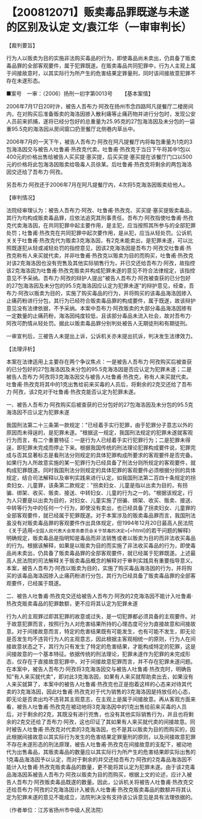 # 【200812071】贩卖毒品罪既遂与未遂的区别及认定 文/袁江华（一审审判长）

【裁判要旨】

行为人以贩卖为目的实施非法购买毒品的行为，即使毒品尚未卖出，仍具备了贩卖毒品罪的全部客观要件，属于犯罪既遂。在贩卖毒品共同犯罪中，行为人主观上属于间接故意时，以其实际行为所产生的危害结果定罪量刑，同时该间接故意犯罪不存在未遂形态。

■案号　一审：（2006）扬刑一初字第0013号 　　【基本案情】

2006年7月17日20时许，被告人吾布力·阿孜在扬州市念四路阿凡提餐厅二楼房间内，在对购买后准备贩卖的海洛因掺入散利痛等止痛药物并进行分包时，发现公安人员前来抓捕，遂将已经分包好的总重量为25.95克的27包海洛因及未分包的一袋重95.5克的海洛因从房间窗口扔至餐厅北侧巷内草丛中。

2006年7月的一天下午，被告人吾布力·阿孜在阿凡提餐厅内将每包重量为1克的3包海洛因交与被告人吐鲁甫·热孜克代卖。吐鲁甫·热孜克于当日下午将其中1包以400元的价格出售给被告人买买提·塞买提，后买买提·塞买提在该餐厅门口以500元的价格将此包海洛因贩卖给吸毒人员徐某。后吐鲁甫·热孜克将剩余的两包海洛因交还给了吾布力·阿孜。

另吾布力·阿孜还于2006年7月在阿凡提餐厅内，4次将5克海洛因贩卖给他人。

【审判情况】

法院经审理认为：被告人吾布力·阿孜、吐鲁甫·热孜克、买买提·塞买提贩卖毒品，其行为均构成贩卖毒品罪，应依法追究其刑事责任。吾布力·阿孜指使吐鲁甫·热孜克代卖海洛因，在共同犯罪中起主要作用，是主犯，应当按照其所参与的全部犯罪处罚；吐鲁甫·热孜克在共同犯罪中起次要作用，是从犯，应当从轻处罚。公诉机关关于吐鲁甫·热孜克代为贩卖3克海洛因，有2克未能卖出，是犯罪未遂，可以比照既遂犯从轻或减轻处罚的指控意见，因该2克海洛因是吾布力·阿孜交吐鲁甫·热孜克称有人来买就代卖，并非吐鲁甫·热孜克以贩卖为目的而购买，吐鲁甫·热孜克对该2克海洛因也没有兜售及其他实际销售行为，并已交还给吾布力·阿孜，故指控该2克海洛因为吐鲁甫·热孜克贩卖并构成犯罪未遂的意见不符合法律规定，该指控意见不予采纳。吾布力·阿孜的辩护人提出"被告人吾布力·阿孜被查获的已分包好的27包海洛因及未分包的95.5克海洛因应认定为犯罪未遂"的辩护意见，经查，吾布力·阿孜以贩卖为目的，实施了购买毒品的行为，并将购买的该毒品海洛因掺入止痛药粉进行分包，其行为已经符合贩卖毒品罪的构成要件，属于既遂，故该辩护意见没有法律依据，不予采纳。本案中吾布力·阿孜贩卖的大部分毒品海洛因掺有一定数量的止痛药粉，海洛因纯度较低，且该部分毒品未流入社会，故对吾布力·阿孜可酌情从轻处罚。据此以贩卖毒品罪分别判处被告人无期徒刑和有期徒刑。

一审宣判后，三被告人未提出上诉，公诉机关亦未提出抗诉，判决发生法律效力。

【法理评析】

本案在法律适用上主要存在两个争议焦点：一是被告人吾布力·阿孜购买后被查获的已分包好的27包海洛因及未分包的95.5克海洛因是否应认定为犯罪未遂；二是被告人吾布力·阿孜将3克海洛因交与被告人吐鲁甫·热孜克，称有人来买就代卖。吐鲁甫·热孜克将其中的1克出售给前来买毒的人员后，将剩余的2克交还给了吾布力·阿孜，该2克对于吐鲁甫·热孜克能否认定为犯罪未遂。

一、被告人吾布力·阿孜购买后被查获的已分包好的27包海洛因及未分包的95.5克海洛因不应认定为犯罪未遂

我国刑法第二十三条第一款规定："已经着手实行犯罪，由于犯罪分子意志以外的原因而未得逞的，是犯罪未遂。"根据这一规定，我国刑法规定的犯罪未遂就客观行为而言，有二个重要特征：一是行为人已经着手实行犯罪行为；二是犯罪未得逞，即犯罪未完成而停止下来。根据我国传统的刑法理论犯罪构成要件说，犯罪完成与否其显著标志是看刑法分则规定的具体犯罪构成所要求的客观要件是否完备。如果行为人所故意实施的某一犯罪行为已经具备了刑法分则所规定的客观要件，就构成犯罪既遂。同时我国刑法分则规定的具体犯罪的客观要件必须根据分则的具体规定，结合司法解释以及审判实践来进行认定。如我国刑法第二百四十条规定的拐卖妇女、儿童罪，该条第二款规定："拐卖妇女、儿童是指以出卖为目的，有拐骗、绑架、收买、贩卖、接送、中转妇女、儿童的行为之一的。"根据该规定，行为人只要是以出卖为目的，对妇女、儿童实施了拐骗、绑架、收买、贩卖、接送、中转等行为中的任何一个行为，即使没有卖出，也已经具备了拐卖妇女、儿童罪的全部客观要件，就已经属于犯罪既遂。对于本案涉及的贩卖毒品罪而言，我国刑法虽没有对贩卖毒品罪的客观要件作出具体规定，但1994年12月20日最高人民法院《关于适用`<全国人民代表大会常务委员会关于禁毒的决定>`{=html}的若干问题的解释》明确规定，贩卖毒品是指明知是毒品而非法销售或者以贩卖为目的而非法收买毒品的行为。根据该解释，如果是以贩卖为目的而实施了非法收买毒品的行为，即使毒品尚未卖出，仍具备了贩卖毒品罪的全部客观要件，就已经属于犯罪既遂。上述最高人民法院的司法解释关于贩卖毒品概念的解释对于审判实践具有重要指导意义。本案，被告人吾布力·阿孜以贩卖为目的，实施了购买毒品海洛因的行为，并将购买的该毒品海洛因掺入止痛药粉进行分包，其行为已经具备了贩卖毒品罪的全部客观要件，已经属于既遂。

二、被告人吐鲁甫·热孜克交还给被告人吾布力·阿孜的2克海洛因不能计入吐鲁甫·热孜克贩卖毒品的犯罪数额，更不应将其认定为犯罪未遂

行为人的主观罪过即其犯罪的故意或过失，是一切犯罪都必须具备的主观要件。对于故意犯罪而言，按照行为人对危害结果所持的心理态度可分为直接故意和间接故意。对于间接故意而言，特定的危害结果既有可能发生，也有可能不发生，即无论是否发生均不违背行为人的主观意志，因此根据主客观相统一的原则，行为人在间接故意状态之下，其行为只有发生了特定的危害结果，才能构成特定的犯罪，这是间接故意的一个基本特征。依据传统的刑法理论，犯罪未遂作为犯罪的未完成形态，仅存在于直接故意犯罪中，对于间接故意犯罪而言，并不存在犯罪未遂问题。在本案中，被告人吾布力·阿孜将3克海洛因交与被告人吐鲁甫·热孜克时，明确告知"有人来买就代卖"，即对此3克海洛因，如果有人来买就帮助卖出去，如果没有人来买就算了，本案中的被告人吐鲁甫·热孜克也正是抱着这样的心态来对待其代卖的3克海洛因，因此吐鲁甫·热孜克对于代为销售的3克海洛因是持放任的心态，即无论是否卖出均不违背其主观意志，在主观上是属于间接故意。再从客观方面来看，被告人吐鲁甫·热孜克在被动地将3克海洛因中的1克出售给前来买毒的人员后，对于剩余的2克，其既没有进行兜售，也没有其他实际销售行为，并且也将剩余的2克交还给了吾布力·阿孜，这也印证了其如果有人来买就代卖的间接故意。同时被告人吐鲁甫·热孜克对代卖的3克海洛因，也不是其以贩卖为目的而购买的，因此根据间接故意以其实际行为发生的危害结果定罪量刑的原则，以及间接故意犯罪不存在未遂形态的刑法原理，被告人吐鲁甫·热孜克在间接故意的支配下，被动地代为出售毒品，其贩卖毒品的数量应以其实际行为所产生的危害结果即实际出售的1克毒品海洛因予以认定，而对于剩余的并交还给吾布力·阿孜的2克毒品海洛因不能计入吐鲁甫·热孜克贩卖毒品的数量，更不能将其认定为犯罪未遂。由于该2克毒品海洛因系被告人吾布力·阿孜以贩卖为目的而购买，根据上文的论述，应计入被告人吾布力·阿孜贩卖毒品既遂的数量。因此，公诉机关将被告人吐鲁甫·热孜克交还给吾布力·阿孜的2克海洛因计入被告人吐鲁甫·热孜克贩卖毒品的数额并将其认定为犯罪未遂的意见不能成立，法院判决没有支持该公诉意见是具有法理依据的。

（作者单位：江苏省扬州市中级人民法院）